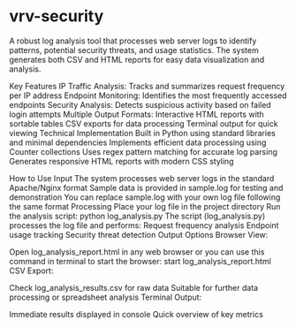 # vrv-security
A robust log analysis tool that processes web server logs to identify patterns, potential security threats, and usage statistics. The system generates both CSV and HTML reports for easy data visualization and analysis.

Key Features
IP Traffic Analysis: Tracks and summarizes request frequency per IP address
Endpoint Monitoring: Identifies the most frequently accessed endpoints
Security Analysis: Detects suspicious activity based on failed login attempts
Multiple Output Formats:
Interactive HTML reports with sortable tables
CSV exports for data processing
Terminal output for quick viewing
Technical Implementation
Built in Python using standard libraries and minimal dependencies
Implements efficient data processing using Counter collections
Uses regex pattern matching for accurate log parsing
Generates responsive HTML reports with modern CSS styling

How to Use
Input
The system processes web server logs in the standard Apache/Nginx format
Sample data is provided in sample.log for testing and demonstration
You can replace sample.log with your own log file following the same format
Processing
Place your log file in the project directory
Run the analysis script:
python log_analysis.py
The script (log_analysis.py) processes the log file and performs:
Request frequency analysis
Endpoint usage tracking
Security threat detection
Output Options
Browser View:

Open log_analysis_report.html in any web browser or you can use this command in terminal to start the browser: start log_analysis_report.html
CSV Export:

Check log_analysis_results.csv for raw data
Suitable for further data processing or spreadsheet analysis
Terminal Output:

Immediate results displayed in console
Quick overview of key metrics
